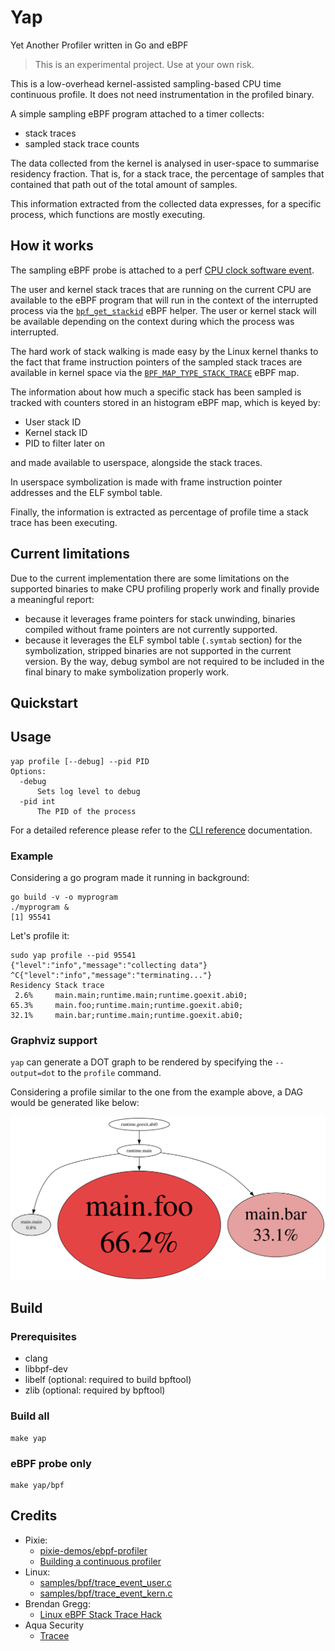 # Yap

Yet Another Profiler written in Go and eBPF

> This is an experimental project. Use at your own risk.

This is a low-overhead kernel-assisted sampling-based CPU time continuous profile. It does not need instrumentation in the profiled binary.

A simple sampling eBPF program attached to a timer collects:
- stack traces
- sampled stack trace counts

The data collected from the kernel is analysed in user-space to summarise residency fraction.
That is, for a stack trace, the percentage of samples that contained that path out of the total amount of samples.

This information extracted from the collected data expresses, for a specific process, which functions are mostly executing.

## How it works

The sampling eBPF probe is attached to a perf [CPU clock software event](https://elixir.bootlin.com/linux/v6.8.5/source/include/uapi/linux/perf_event.h#L119).

The user and kernel stack traces that are running on the current CPU are available to the eBPF program that will run in the context of the interrupted process via the [`bpf_get_stackid`](https://elixir.bootlin.com/linux/v6.8.5/source/kernel/bpf/stackmap.c#L283) eBPF helper.
The user or kernel stack will be available depending on the context during which the process was interrupted.

The hard work of stack walking is made easy by the Linux kernel thanks to the fact that frame instruction pointers of the sampled stack traces are available in kernel space via the [`BPF_MAP_TYPE_STACK_TRACE`](https://elixir.bootlin.com/linux/v6.8.5/source/include/uapi/linux/bpf.h#L914) eBPF map.

The information about how much a specific stack has been sampled is tracked with counters stored in an histogram eBPF map, which is keyed by:
- User stack ID
- Kernel stack ID
- PID to filter later on

and made available to userspace, alongside the stack traces.

In userspace symbolization is made with frame instruction pointer addresses and the ELF symbol table.

Finally, the information is extracted as percentage of profile time a stack trace has been executing.

## Current limitations

Due to the current implementation there are some limitations on the supported binaries to make CPU profiling properly work and finally provide a meaningful report:
* because it leverages frame pointers for stack unwinding, binaries compiled without frame pointers are not currently supported.
* because it leverages the ELF symbol table (`.symtab` section) for the symbolization, stripped binaries are not supported in the current version. By the way, debug symbol are not required to be included in the final binary to make symbolization properly work.

## Quickstart

## Usage

```
yap profile [--debug] --pid PID
Options:
  -debug
      Sets log level to debug
  -pid int
      The PID of the process
```

For a detailed reference please refer to the [CLI reference](./docs) documentation.

### Example

Considering a go program made it running in background:

```shell
go build -v -o myprogram
./myprogram &
[1] 95541
```

Let's profile it:

```shell
sudo yap profile --pid 95541
{"level":"info","message":"collecting data"}
^C{"level":"info","message":"terminating..."}
Residency Stack trace
 2.6%     main.main;runtime.main;runtime.goexit.abi0;
65.3%     main.foo;runtime.main;runtime.goexit.abi0;
32.1%     main.bar;runtime.main;runtime.goexit.abi0;
```

### Graphviz support

`yap` can generate a DOT graph to be rendered by specifying the `--output=dot` to the `profile` command.

Considering a profile similar to the one from the example above, a DAG would be generated like below:

![Profile DAG](./docs/profile-dag.dot.svg)

## Build

### Prerequisites

* clang
* libbpf-dev
* libelf (optional: required to build bpftool)
* zlib (optional: required by bpftool)

### Build all

```shell
make yap
```

### eBPF probe only

```shell
make yap/bpf
```

## Credits

- Pixie:
  - [pixie-demos/ebpf-profiler](https://github.com/pixie-io/pixie-demos/tree/main/ebpf-profiler)
  - [Building a continuous profiler](https://blog.px.dev/cpu-profiling/)
- Linux:
  - [samples/bpf/trace_event_user.c](https://github.com/torvalds/linux/blob/8f2c057754b25075aa3da132cd4fd4478cdab854/samples/bpf/trace_event_user.c)
  - [samples/bpf/trace_event_kern.c](https://github.com/torvalds/linux/blob/8f2c057754b25075aa3da132cd4fd4478cdab854/samples/bpf/trace_event_kern.c)
- Brendan Gregg:
  - [Linux eBPF Stack Trace Hack](https://www.brendangregg.com/blog/2016-01-18/ebpf-stack-trace-hack.html)
- Aqua Security
  - [Tracee](https://github.com/aquasecurity/tracee)
